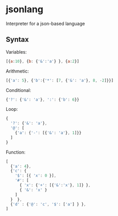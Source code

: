 # jsonlang
Interpreter for a json-based language

## Syntax

Variables:
```javascript
[{a:10}, {b: {'&':'a'} }, {a:2}]
```

Arithmetic:
```javascript
[{'a': 5}, {'b':{'*': [7, {'&': 'a'}, 8, -2]}}]
```

Conditional:
```javascript
{'?': {'&': 'a'}, ':': {'b': 6}}
```

Loop:
```javascript
{
  '?': {'&': 'a'}, 
  '@': [
    {'a': {'-': [{'&': 'a'}, 1]}}
  ]
}
```

Function:
```javascript
[
  {'a': 4},
  {'c': {
    '$': [{ 'x': 0 }],
    '#': [
      { 'x': {'+': [{'&':'x'}, 1]} },
      { '&': 'x' }
    ]
  }  },
  {'d' : {'@': 'c', '$': ['a'] } },
]
```

